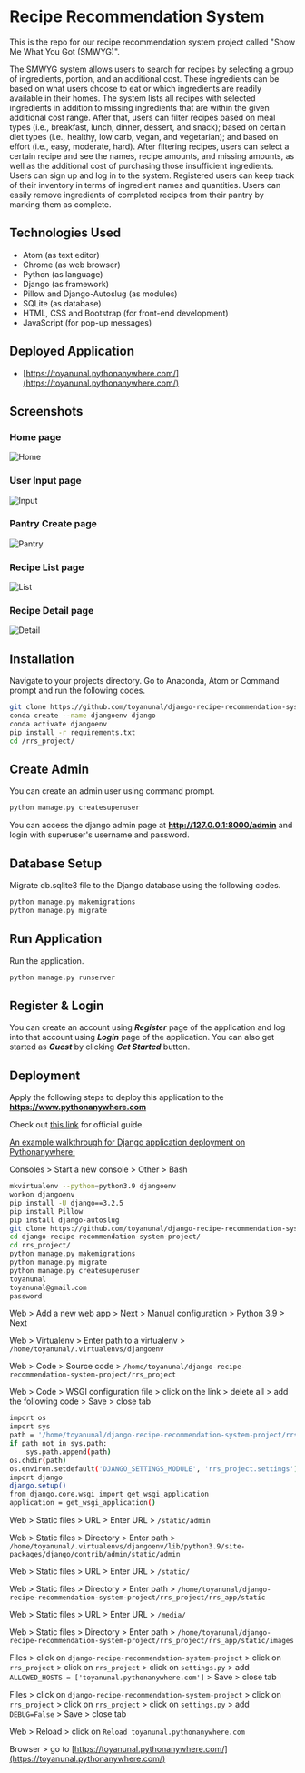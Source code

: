 # Recipe Recommendation System
This is the repo for our recipe recommendation system project called "Show Me What You Got (SMWYG)".

The SMWYG system allows users to search for recipes by selecting a group of ingredients, portion, and an additional cost. These ingredients can be based on what users choose to eat or which ingredients are readily available in their homes. The system lists all recipes with selected ingredients in addition to missing ingredients that are within the given additional cost range. After that, users can filter recipes based on meal types (i.e., breakfast, lunch, dinner, dessert, and snack); based on certain diet types (i.e., healthy, low carb, vegan, and vegetarian); and based on effort (i.e., easy, moderate, hard). After filtering recipes, users can select a certain recipe and see the names, recipe amounts, and missing amounts, as well as the additional cost of purchasing those insufficient ingredients. Users can sign up and log in to the system. Registered users can keep track of their inventory in terms of ingredient names and quantities. Users can easily remove ingredients of completed recipes from their pantry by marking them as complete.

## Technologies Used
<ul>
<li>Atom (as text editor)</li>
<li>Chrome (as web browser)</li>
<li>Python (as language)</li>
<li>Django (as framework)</li>
<li>Pillow and Django-Autoslug (as modules)</li>
<li>SQLite (as database)</li>
<li>HTML, CSS and Bootstrap (for front-end development)</li>
<li>JavaScript (for pop-up messages)</li>
</ul>

## Deployed Application
* [https://toyanunal.pythonanywhere.com/](https://toyanunal.pythonanywhere.com/)

## Screenshots
### Home page
![Home](https://user-images.githubusercontent.com/59750131/177047779-9f35dcf9-35ac-4949-9eb8-b355a5f3827a.png)
### User Input page
![Input](https://user-images.githubusercontent.com/59750131/177047784-eced9481-24a2-46f8-b8a1-f4db169dc891.png)
### Pantry Create page
![Pantry](https://user-images.githubusercontent.com/59750131/177047785-34684318-65fd-45e9-8e1a-fa5c87e2b41e.png)
### Recipe List page
![List](https://user-images.githubusercontent.com/59750131/177047790-e717252d-ca3b-4931-b314-0d51bb285a5d.png)
### Recipe Detail page
![Detail](https://user-images.githubusercontent.com/59750131/177047795-74af9d0e-f854-4a41-b59d-b1656b1261f3.png)

## Installation
Navigate to your projects directory.
Go to Anaconda, Atom or Command prompt and run the following codes.
```bash
git clone https://github.com/toyanunal/django-recipe-recommendation-system-project.git && cd django-recipe-recommendation-system-project
conda create --name djangoenv django
conda activate djangoenv
pip install -r requirements.txt
cd /rrs_project/
```

## Create Admin
You can create an admin user using command prompt.
```bash
python manage.py createsuperuser
```

You can access the django admin page at **http://127.0.0.1:8000/admin** and login with superuser's username and password.

## Database Setup
Migrate db.sqlite3 file to the Django database using the following codes.
```bash
python manage.py makemigrations
python manage.py migrate
```

## Run Application
Run the application.
```bash
python manage.py runserver
```

## Register & Login
You can create an account using **_Register_** page of the application and log into that account using **_Login_** page of the application.
You can also get started as **_Guest_** by clicking **_Get Started_** button.

## Deployment
Apply the following steps to deploy this application to the **https://www.pythonanywhere.com**

Check out [this link](https://help.pythonanywhere.com/pages/DeployExistingDjangoProject/) for official guide.

<ins>An example walkthrough for Django application deployment on Pythonanywhere:</ins>

Consoles > Start a new console > Other > Bash
```bash
mkvirtualenv --python=python3.9 djangoenv
workon djangoenv
pip install -U django==3.2.5
pip install Pillow
pip install django-autoslug
git clone https://github.com/toyanunal/django-recipe-recommendation-system-project.git
cd django-recipe-recommendation-system-project/
cd rrs_project/
python manage.py makemigrations
python manage.py migrate
python manage.py createsuperuser
toyanunal
toyanunal@gmail.com
password
```

Web > Add a new web app > Next > Manual configuration > Python 3.9 > Next

Web > Virtualenv > Enter path to a virtualenv > `/home/toyanunal/.virtualenvs/djangoenv`

Web > Code > Source code > `/home/toyanunal/django-recipe-recommendation-system-project/rrs_project`

Web > Code > WSGI configuration file > click on the link > delete all > add the following code > Save > close tab
```bash
import os
import sys
path = '/home/toyanunal/django-recipe-recommendation-system-project/rrs_project'
if path not in sys.path:
    sys.path.append(path)
os.chdir(path)
os.environ.setdefault('DJANGO_SETTINGS_MODULE', 'rrs_project.settings')
import django
django.setup()
from django.core.wsgi import get_wsgi_application
application = get_wsgi_application()
```

Web > Static files > URL > Enter URL > `/static/admin`

Web > Static files > Directory > Enter path > `/home/toyanunal/.virtualenvs/djangoenv/lib/python3.9/site-packages/django/contrib/admin/static/admin`

Web > Static files > URL > Enter URL > `/static/`

Web > Static files > Directory > Enter path > `/home/toyanunal/django-recipe-recommendation-system-project/rrs_project/rrs_app/static`

Web > Static files > URL > Enter URL > `/media/`

Web > Static files > Directory > Enter path > `/home/toyanunal/django-recipe-recommendation-system-project/rrs_project/rrs_app/static/images`

Files > click on `django-recipe-recommendation-system-project` > click on `rrs_project` > click on `rrs_project` > click on `settings.py` > add `ALLOWED_HOSTS = ['toyanunal.pythonanywhere.com']` > Save > close tab

Files > click on `django-recipe-recommendation-system-project` > click on `rrs_project` > click on `rrs_project` > click on `settings.py` > add `DEBUG=False` > Save > close tab

Web > Reload > click on `Reload toyanunal.pythonanywhere.com`

Browser > go to [https://toyanunal.pythonanywhere.com/](https://toyanunal.pythonanywhere.com/)
